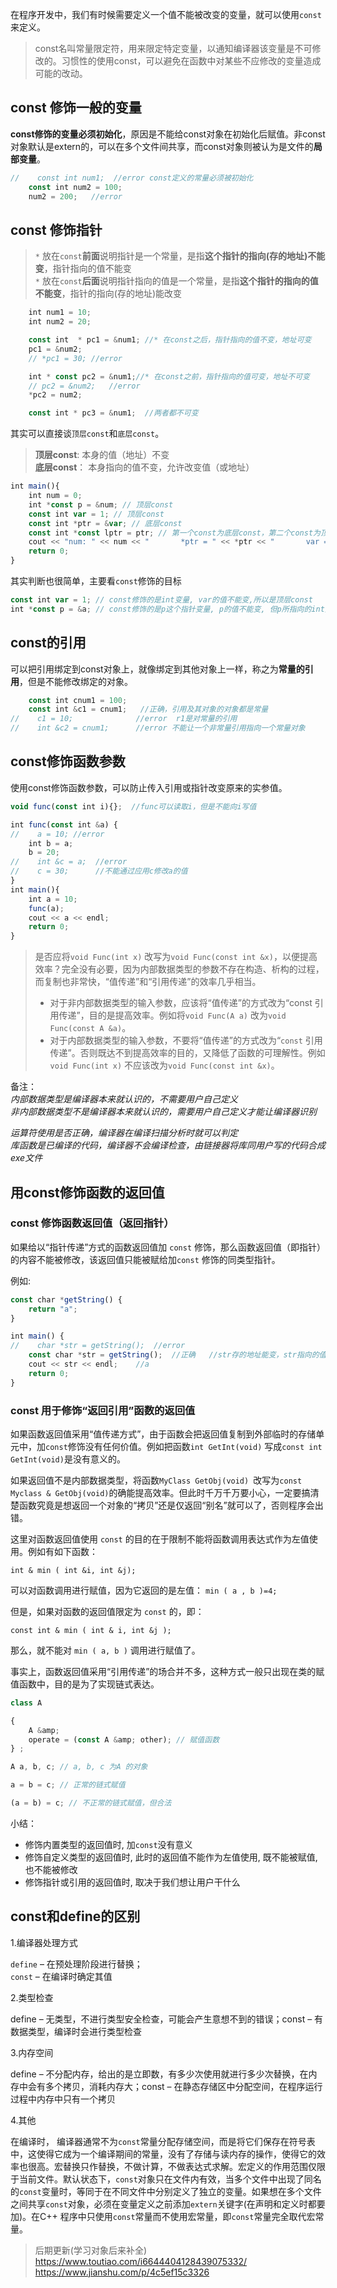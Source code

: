 在程序开发中，我们有时候需要定义一个值不能被改变的变量，就可以使用`const`来定义。
> const名叫常量限定符，用来限定特定变量，以通知编译器该变量是不可修改的。习惯性的使用const，可以避免在函数中对某些不应修改的变量造成可能的改动。

## const 修饰一般的变量

**const修饰的变量必须初始化**，原因是不能给const对象在初始化后赋值。非const对象默认是extern的，可以在多个文件间共享，而const对象则被认为是文件的**局部变量**。
```js
//    const int num1;  //error const定义的常量必须被初始化
    const int num2 = 100;
    num2 = 200;   //error
```

## const 修饰指针

> `*` 放在`const`**前面**说明指针是一个常量，是指**这个指针的指向(存的地址)不能变**，指针指向的值不能变     
> `*` 放在`const`**后面**说明指针指向的值是一个常量，是指**这个指针的指向的值不能变**，指针的指向(存的地址)能改变
```js
    int num1 = 10;
    int num2 = 20;

    const int  * pc1 = &num1; //* 在const之后，指针指向的值不变，地址可变
    pc1 = &num2;
    // *pc1 = 30; //error

    int * const pc2 = &num1;//* 在const之前，指针指向的值可变，地址不可变
    // pc2 = &num2;   //error
    *pc2 = num2;

    const int * pc3 = &num1;  //两者都不可变
```

其实可以直接谈`顶层const`和`底层const`。

> **顶层const**: 本身的值（地址）不变           
> **底层const**： 本身指向的值不变，允许改变值（或地址）
```js
int main(){
    int num = 0;
    int *const p = &num; // 顶层const
    const int var = 1; // 顶层const
    const int *ptr = &var; // 底层const
    const int *const lptr = ptr; // 第一个const为底层const，第二个const为顶层const
    cout << "num: " << num << "       *ptr = " << *ptr << "       var = " << var << endl;
    return 0;
}
```
其实判断也很简单，主要看`const`修饰的目标
```js
const int var = 1; // const修饰的是int变量, var的值不能变,所以是顶层const
int *const p = &a; // const修饰的是p这个指针变量, p的值不能变, 但p所指向的int变量,所以是顶层const
```

## const的引用

可以把引用绑定到const对象上，就像绑定到其他对象上一样，称之为**常量的引用**，但是不能修改绑定的对象。
```js
    const int cnum1 = 100;
    const int &c1 = cnum1;   //正确，引用及其对象的对象都是常量
//    c1 = 10;              //error  r1是对常量的引用
//    int &c2 = cnum1;      //error 不能让一个非常量引用指向一个常量对象
```

## const修饰函数参数

使用const修饰函数参数，可以防止传入引用或指针改变原来的实参值。
```js
void func(const int i){};  //func可以读取i，但是不能向i写值
```

```js
int func(const int &a) {
//    a = 10; //error
    int b = a;
    b = 20;
//    int &c = a;  //error 
//    c = 30;      //不能通过应用c修改a的值
}
int main(){
    int a = 10;
    func(a);
    cout << a << endl;
    return 0;
}
```
> 是否应将`void Func(int x)` 改写为`void Func(const int &x)`，以便提高效率？完全没有必要，因为内部数据类型的参数不存在构造、析构的过程，而复制也非常快，“值传递”和“引用传递”的效率几乎相当。
> - 对于非内部数据类型的输入参数，应该将“值传递”的方式改为“const 引用传递”，目的是提高效率。例如将`void Func(A a)` 改为`void Func(const A &a)`。
> - 对于内部数据类型的输入参数，不要将“值传递”的方式改为“`const` 引用传递”。否则既达不到提高效率的目的，又降低了函数的可理解性。例如`void Func(int x)` 不应该改为`void Func(const int &x)`。

备注：          
*内部数据类型是编译器本来就认识的，不需要用户自己定义*           
*非内部数据类型不是编译器本来就认识的，需要用户自己定义才能让编译器识别*

*运算符使用是否正确，编译器在编译扫描分析时就可以判定*                
*库函数是已编译的代码，编译器不会编译检查，由链接器将库同用户写的代码合成exe文件*

## 用const修饰函数的返回值

### const 修饰函数返回值（返回指针）

如果给以“指针传递”方式的函数返回值加 `const` 修饰，那么函数返回值（即指针）的内容不能被修改，该返回值只能被赋给加`const` 修饰的同类型指针。

例如:
```js
const char *getString() {
    return "a";
}

int main() {
//    char *str = getString();  //error
    const char *str = getString();  //正确   //str存的地址能变，str指向的值不能变
    cout << str << endl;    //a
    return 0;
}
```

### const 用于修饰“返回引用”函数的返回值

如果函数返回值采用“值传递方式”，由于函数会把返回值复制到外部临时的存储单元中，加`const`修饰没有任何价值。例如把函数`int GetInt(void)` 写成`const int GetInt(void)`是没有意义的。

如果返回值不是内部数据类型，将函数`MyClass GetObj(void) `改写为`const Myclass & GetObj(void)`的确能提高效率。但此时千万千万要小心，一定要搞清楚函数究竟是想返回一个对象的“拷贝”还是仅返回“别名”就可以了，否则程序会出错。

这里对函数返回值使用 `const` 的目的在于限制不能将函数调用表达式作为左值使用。例如有如下函数：
```
int & min ( int &i, int &j);
```
可以对函数调用进行赋值，因为它返回的是左值： `min ( a , b )=4;`

但是，如果对函数的返回值限定为 `const` 的，即：
```
const int & min ( int & i, int &j );
```

那么，就不能对 `min ( a, b )` 调用进行赋值了。

事实上，函数返回值采用“引用传递”的场合并不多，这种方式一般只出现在类的赋值函数中，目的是为了实现链式表达。

```js
class A

{
    A &amp; 
    operate = (const A &amp; other); // 赋值函数
} ;

A a, b, c; // a, b, c 为A 的对象

a = b = c; // 正常的链式赋值

(a = b) = c; // 不正常的链式赋值，但合法
```

小结：

- 修饰内置类型的返回值时, 加`const`没有意义
- 修饰自定义类型的返回值时, 此时的返回值不能作为左值使用, 既不能被赋值, 也不能被修改
- 修饰指针或引用的返回值时, 取决于我们想让用户干什么


## const和define的区别

1.编译器处理方式

`define` – 在预处理阶段进行替换；               
`const` – 在编译时确定其值

2.类型检查

define – 无类型，不进行类型安全检查，可能会产生意想不到的错误；const – 有数据类型，编译时会进行类型检查

3.内存空间

define – 不分配内存，给出的是立即数，有多少次使用就进行多少次替换，在内存中会有多个拷贝，消耗内存大；const – 在静态存储区中分配空间，在程序运行过程中内存中只有一个拷贝

4.其他

在编译时， 编译器通常不为`const`常量分配存储空间，而是将它们保存在符号表中，这使得它成为一个编译期间的常量，没有了存储与读内存的操作，使得它的效率也很高。宏替换只作替换，不做计算，不做表达式求解。宏定义的作用范围仅限于当前文件。默认状态下，`const`对象只在文件内有效，当多个文件中出现了同名的`const`变量时，等同于在不同文件中分别定义了独立的变量。如果想在多个文件之间共享`const`对象，必须在变量定义之前添加`extern`关键字(在声明和定义时都要加)。在C++ 程序中只使用`const`常量而不使用宏常量，即`const`常量完全取代宏常量。

>后期更新(学习对象后来补全)
> https://www.toutiao.com/i6644404128439075332/
> https://www.jianshu.com/p/4c5ef15c3326

